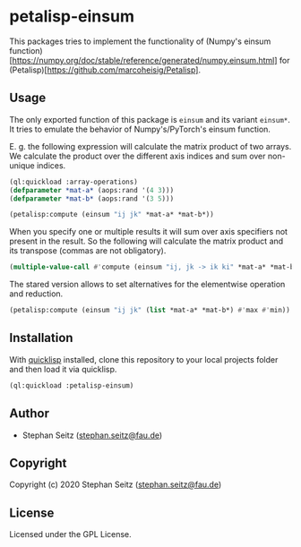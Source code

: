 # petalisp-einsum

This packages tries to implement the functionality of (Numpy's einsum function)[https://numpy.org/doc/stable/reference/generated/numpy.einsum.html]
for (Petalisp)[https://github.com/marcoheisig/Petalisp].

## Usage

The only exported function of this package is `einsum` and its variant `einsum*`.
It tries to emulate the behavior of Numpy's/PyTorch's einsum function.

E. g. the following expression will calculate the matrix product of two arrays.
We calculate the product over the different axis indices and sum over non-unique indices.

```lisp
(ql:quickload :array-operations)
(defparameter *mat-a* (aops:rand '(4 3)))
(defparameter *mat-b* (aops:rand '(3 5)))

(petalisp:compute (einsum "ij jk" *mat-a* *mat-b*))
``` 

When you specify one or multiple results it will sum over axis specifiers not present in the result.
So the following will calculate the matrix product and its transpose (commas are not obligatory).

```lisp
(multiple-value-call #'compute (einsum "ij, jk -> ik ki" *mat-a* *mat-b*))
```

The stared version allows to set alternatives for the elementwise operation and reduction.

```lisp
(petalisp:compute (einsum "ij jk" (list *mat-a* *mat-b*) #'max #'min))
``` 

## Installation

With [quicklisp](https://www.quicklisp.org/beta/) installed, clone this
repository to your local projects folder and then load it via quicklisp.

```lisp
(ql:quickload :petalisp-einsum)
```

## Author

* Stephan Seitz (stephan.seitz@fau.de)

## Copyright

Copyright (c) 2020 Stephan Seitz (stephan.seitz@fau.de)

## License

Licensed under the GPL License.
